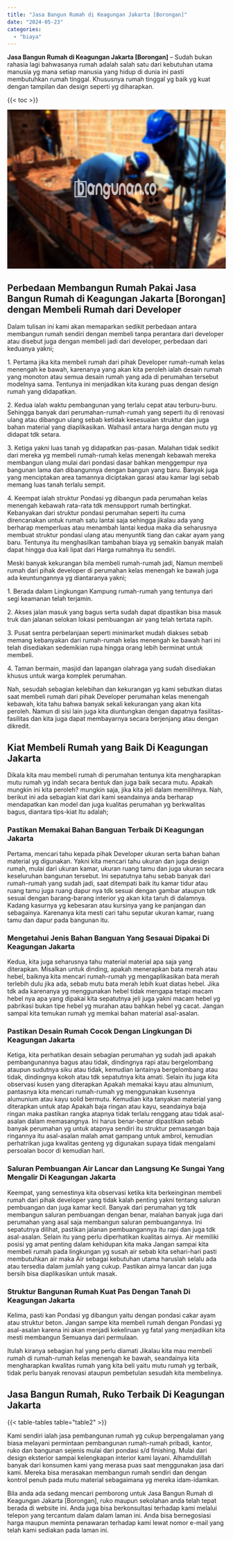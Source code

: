 ```yaml
---
title: "Jasa Bangun Rumah di Keagungan Jakarta [Borongan]"
date: "2024-05-23"
categories: 
  - "biaya"
---
```


**Jasa Bangun Rumah di Keagungan Jakarta \[Borongan\]** – Sudah bukan rahasia lagi bahwasanya rumah adalah salah satu dari kebutuhan utama manusia yg mana setiap manusia yang hidup di dunia ini pasti membutuhkan rumah tinggal. Khususnya rumah tinggal yg baik yg kuat dengan tampilan dan design seperti yg diharapkan.

{{< toc >}}

![Jasa Bangun Rumah di Keagungan Jakarta [Borongan]](/images/borong-bangunan-39.png)

## Perbedaan Membangun Rumah Pakai Jasa Bangun Rumah di Keagungan Jakarta \[Borongan\] dengan Membeli Rumah dari Developer

Dalam tulisan ini kami akan memaparkan sedikit perbedaan antara membangun rumah sendiri dengan membeli tanpa perantara dari developer atau disebut juga dengan membeli jadi dari developer, perbedaan dari keduanya yakni;

1\. Pertama jika kita membeli rumah dari pihak Developer rumah-rumah kelas menengah ke bawah, karenanya yang akan kita peroleh ialah desain rumah yang monoton atau semua desain rumah yang ada di perumahan tersebut modelnya sama. Tentunya ini menjadikan kita kurang puas dengan design rumah yang didapatkan.

2\. Kedua ialah waktu pembangunan yang terlalu cepat atau terburu-buru. Sehingga banyak dari perumahan-rumah-rumah yang seperti itu di renovasi ulang atau dibangun ulang sebab ketidak kesesuaian struktur dan juga bahan material yang diaplikasikan. Walhasil antara harga dengan mutu yg didapat tdk setara.

3\. Ketiga yakni luas tanah yg didapatkan pas-pasan. Malahan tidak sedikit dari mereka yg membeli rumah-rumah kelas menengah kebawah mereka membangun ulang mulai dari pondasi dasar bahkan menggempur nya bangunan lama dan dibangunnya dengan bangun yang baru. Banyak juga yang menciptakan area tamannya diciptakan garasi atau kamar lagi sebab memang luas tanah terlalu sempit.

4\. Keempat ialah struktur Pondasi yg dibangun pada perumahan kelas menengah kebawah rata-rata tdk mensupport rumah bertingkat. Kebanyakan dari struktur pondasi perumahan seperti itu cuma direncanakan untuk rumah satu lantai saja sehingga jikalau ada yang berharap memperluas atau menambah lantai kedua maka dia seharusnya membuat struktur pondasi ulang atau menyuntik tiang dan cakar ayam yang baru. Tentunya itu menghasilkan tambahan biaya yg semakin banyak malah dapat hingga dua kali lipat dari Harga rumahnya itu sendiri.

Meski banyak kekurangan bila membeli rumah-rumah jadi, Namun membeli rumah dari pihak developer di perumahan kelas menengah ke bawah juga ada keuntungannya yg diantaranya yakni;

1\. Berada dalam Lingkungan Kampung rumah-rumah yang tentunya dari segi keamanan telah terjamin.

2\. Akses jalan masuk yang bagus serta sudah dapat dipastikan bisa masuk truk dan jalanan selokan lokasi pembuangan air yang telah tertata rapih.

3\. Pusat sentra perbelanjaan seperti minimarket mudah diakses sebab memang kebanyakan dari rumah-rumah kelas menengah ke bawah hari ini telah disediakan sedemikian rupa hingga orang lebih berminat untuk membeli.

4\. Taman bermain, masjid dan lapangan olahraga yang sudah disediakan khusus untuk warga komplek perumahan.

Nah, sesudah sebagian kelebihan dan kekurangan yg kami sebutkan diatas saat membeli rumah dari pihak Developer perumahan kelas menengah kebawah, kita tahu bahwa banyak sekali kekurangan yang akan kita peroleh. Namun di sisi lain juga kita diuntungkan dengan dapatnya fasilitas-fasilitas dan kita juga dapat membayarnya secara berjenjang atau dengan dikredit.

## Kiat Membeli Rumah yang Baik Di Keagungan Jakarta

Dikala kita mau membeli rumah di perumahan tentunya kita mengharapkan mutu rumah yg indah secara bentuk dan juga baik secara mutu. Apakah mungkin ini kita peroleh? mungkin saja, jika kita jeli dalam memilihnya. Nah, berikut ini ada sebagian kiat dari kami seandainya anda berharap mendapatkan kan model dan juga kualitas perumahan yg berkwalitas bagus, diantara tips-kiat Itu adalah;

### Pastikan Memakai Bahan Banguan Terbaik Di Keagungan Jakarta

Pertama, mencari tahu kepada pihak Developer ukuran serta bahan bahan material yg digunakan. Yakni kita mencari tahu ukuran dan juga design rumah, mulai dari ukuran kamar, ukuran ruang tamu dan juga ukuran secara keseluruhan bangunan tersebut. Ini sepatutnya tahu sebab banyak dari rumah-rumah yang sudah jadi, saat ditempati baik itu kamar tidur atau ruang tamu juga ruang dapur nya tdk sesuai dengan gambar ataupun tdk sesuai dengan barang-barang interior yg akan kita taruh di dalamnya. Kadang kasurnya yg kebesaran atau kursinya yang ke panjangan dan sebagainya. Karenanya kita mesti cari tahu seputar ukuran kamar, ruang tamu dan dapur pada bangunan itu.

### Mengetahui Jenis Bahan Banguan Yang Sesauai Dipakai Di Keagungan Jakarta

Kedua, kita juga seharusnya tahu material material apa saja yang diterapkan. Misalkan untuk dinding, apakah menerapkan bata merah atau hebel, baiknya kita mencari rumah-rumah yg mengaplikasikan bata merah terlebih dulu jika ada, sebab mutu bata merah lebih kuat diatas hebel. Jika tdk ada karenanya yg menggunakan hebel tidak mengapa tetapi macam hebel nya apa yang dipakai kita sepatutnya jeli juga yakni macam hebel yg pabrikasi bukan tipe hebel yg murahan atau bahkan hebel yg cacat. Jangan sampai kita temukan rumah yg memkai bahan material asal-asalan.

### Pastikan Desain Rumah Cocok Dengan Lingkungan Di Keagungan Jakarta

Ketiga, kita perhatikan desain sebagian perumahan yg sudah jadi apakah pembangunannya bagus atau tidak, dindingnya rapi atau bergelombang ataupun sudutnya siku atau tidak, kemudian lantainya bergelombang atau tidak, dindingnya kokoh atau tdk sepatutnya kita amati. Selain itu juga kita observasi kusen yang diterapkan Apakah memakai kayu atau almunium, pantasnya kita mencari rumah-rumah yg menggunakan kusennya alumunium atau kayu solid bermutu. Kemudian kita tanyakan material yang diterapkan untuk atap Apakah baja ringan atau kayu, seandainya baja ringan maka pastikan rangka atapnya tidak terlalu renggang atau tidak asal-asalan dalam memasangnya. Ini harus benar-benar dipastikan sebab banyak perumahan yg untuk atapnya sendiri itu struktur pemasangan baja ringannya itu asal-asalan malah amat gampang untuk ambrol, kemudian perhatrikan juga kwalitas genteng yg digunakan supaya tidak mengalami persoalan bocor di kemudian hari.

### Saluran Pembuangan Air Lancar dan Langsung Ke Sungai Yang Mengalir Di Keagungan Jakarta

Keempat, yang semestinya kita observasi ketika kita berkeinginan membeli rumah dari pihak developer yang tidak kalah penting yakni tentang saluran pembuangan dan juga kamar kecil. Banyak dari perumahan yg tdk membangun saluran pembuangan dengan benar, malahan banyak juga dari perumahan yang asal saja membangun saluran pembuangannya. Ini sepatutnya dilihat, pastikan jalanan pembuangannya itu rapi dan juga tdk asal-asalan. Selain itu yang perlu diperhatikan kualitas airnya. Air memiliki posisi yg amat penting dalam kehidupan kita maka Jangan sampai kita membeli rumah pada lingkungan yg susah air sebab kita sehari-hari pasti membutuhkan air maka Air sebagai kebutuhan utama haruslah selalu ada atau tersedia dalam jumlah yang cukup. Pastikan airnya lancar dan juga bersih bisa diaplikasikan untuk masak.

### Struktur Bangunan Rumah Kuat Pas Dengan Tanah Di Keagungan Jakarta

Kelima, pasti kan Pondasi yg dibangun yaitu dengan pondasi cakar ayam atau struktur beton. Jangan sampe kita membeli rumah dengan Pondasi yg asal-asalan karena ini akan menjadi kekeliruan yg fatal yang menjadikan kita mesti membangun Semuanya dari permulaan.

Itulah kiranya sebagian hal yang perlu diamati Jikalau kita mau membeli rumah di rumah-rumah kelas menengah ke bawah, seandainya kita mengharapkan kwalitas rumah yang kita beli yaitu mutu rumah yg terbaik, tidak perlu banyak renovasi ataupun pembetulan sesudah kita membelinya.

## Jasa Bangun Rumah, Ruko Terbaik Di Keagungan Jakarta

{{< table-tables table="table2" >}}

Kami sendiri ialah jasa pembangunan rumah yg cukup berpengalaman yang biasa melayani permintaan pembangunan rumah-rumah pribadi, kantor, ruko dan bangunan sejenis mulai dari pondasi s/d finishing. Mulai dari design eksterior sampai kelengkapan interior kami layani. Alhamdulillah banyak dari konsumen kami yang merasa puas saat menggunakan jasa dari kami. Mereka bisa merasakan membangun rumah sendiri dan dengan kontrol penuh pada mutu material sebagaimana yg mereka idam-idamkan.

Bila anda ada sedang mencari pemborong untuk Jasa Bangun Rumah di Keagungan Jakarta \[Borongan\], ruko maupun sekolahan anda telah tepat berada di website ini. Anda juga bisa berkonsultasi terhadap kami melalui telepon yang tercantum dalam dalam laman ini. Anda bisa bernegosiasi harga maupun meminta penawaran terhadap kami lewat nomor e-mail yang telah kami sediakan pada laman ini.
